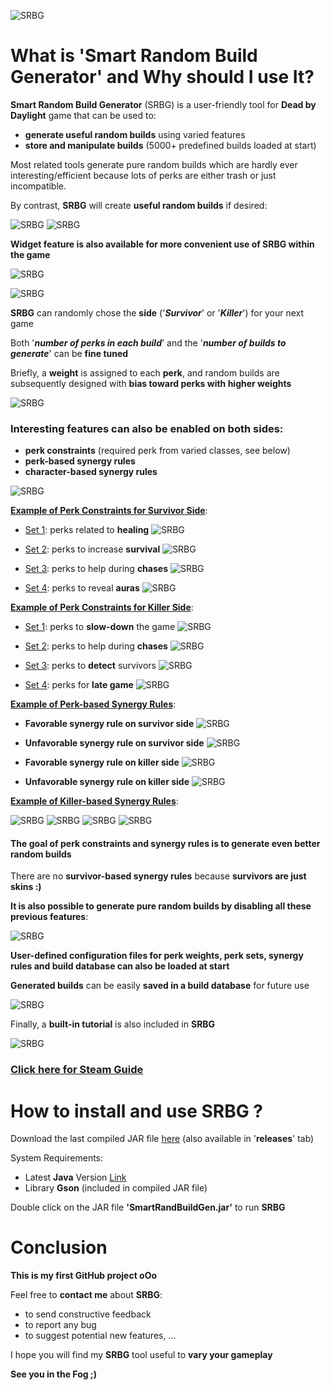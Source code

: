 ![SRBG](dbd/data/logo.png)

# What is 'Smart Random Build Generator' and Why should I use It?

**Smart Random Build Generator** (SRBG) is a user-friendly tool for **Dead by Daylight** game that can be used to:
* **generate useful random builds** using varied features
* **store and manipulate builds** (5000+ predefined builds loaded at start)

Most related tools generate pure random builds which are hardly ever interesting/efficient because lots of perks are either trash or just incompatible.


By contrast, **SRBG** will create **useful random builds** if desired:

![SRBG](dbd/data/tuto_files/tuto_build.jpg)
![SRBG](dbd/data/gif/SRBG_1.9.gif)

**Widget feature is also available for more convenient use of SRBG within the game**

![SRBG](dbd/data/tuto_files/tuto_widget.jpg)

![SRBG](dbd/data/gif/SRBG_2.0_Killer.gif)

**SRBG** can randomly chose the **side** ('**_Survivor_**' or '**_Killer_**') for your next game

Both '**_number of perks in each build_**' and the '**_number of builds to generate_**' can be **fine tuned**

Briefly, a **weight** is assigned to each **perk**, and random builds are subsequently designed with **bias toward perks with higher weights**


![SRBG](dbd/data/tuto_files/tuto_perks.jpg)


### Interesting features can also be enabled on both sides:
* **perk constraints** (required perk from varied classes, see below)
* **perk-based synergy rules**
* **character-based synergy rules**

![SRBG](dbd/data/tuto_files/tuto_ex2.png)

<u>**Example of Perk Constraints for Survivor Side**</u>:

* <u>Set 1</u>: perks related to **healing**
![SRBG](dbd/data/tuto_files/tuto_cons_s1.png)

* <u>Set 2</u>: perks to increase **survival**
![SRBG](dbd/data/tuto_files/tuto_cons_s2.png)

* <u>Set 3</u>: perks to help during **chases**
![SRBG](dbd/data/tuto_files/tuto_cons_s3.png)

* <u>Set 4</u>: perks to reveal **auras**
![SRBG](dbd/data/tuto_files/tuto_cons_s4.png)


<u>**Example of Perk Constraints for Killer Side**</u>:

* <u>Set 1</u>: perks to **slow-down** the game
![SRBG](dbd/data/tuto_files/tuto_cons_k1.png)

* <u>Set 2</u>: perks to help during **chases**
![SRBG](dbd/data/tuto_files/tuto_cons_k2.png)

* <u>Set 3</u>: perks to **detect** survivors
![SRBG](dbd/data/tuto_files/tuto_cons_k3.png)

* <u>Set 4</u>: perks for **late game**
![SRBG](dbd/data/tuto_files/tuto_cons_k4.png)


<u>**Example of Perk-based Synergy Rules**</u>:

* **Favorable synergy rule on survivor side**
![SRBG](dbd/data/tuto_files/tuto_syn_p1.png)

* **Unfavorable synergy rule on survivor side**
![SRBG](dbd/data/tuto_files/tuto_syn_p2.png)

* **Favorable synergy rule on killer side**
![SRBG](dbd/data/tuto_files/tuto_syn_p3.png)

* **Unfavorable synergy rule on killer side**
![SRBG](dbd/data/tuto_files/tuto_syn_p4.png)

<u>**Example of Killer-based Synergy Rules**</u>:

![SRBG](dbd/data/tuto_files/tuto_syn_k1.png)
![SRBG](dbd/data/tuto_files/tuto_syn_k2.png)
![SRBG](dbd/data/tuto_files/tuto_syn_k3.png)
![SRBG](dbd/data/tuto_files/tuto_syn_k4.png)

#### The goal of **perk constraints** and **synergy rules** is to generate even **better random builds**

There are no **survivor-based synergy rules** because **survivors are just skins :)**


**It is also possible to generate pure random builds by disabling all these previous features**:


![SRBG](dbd/data/tuto_files/tuto_build_rand.jpg)

**User-defined configuration files for perk weights, perk sets, synergy rules and build database can also be loaded at start**


**Generated builds** can be easily **saved in a build database** for future use


![SRBG](dbd/data/tuto_files/tuto_db-1.jpg)

Finally, a **built-in tutorial** is also included in **SRBG**

![SRBG](dbd/data/tuto_files/tuto_help.jpg)

### [Click here for Steam Guide](https://steamcommunity.com/sharedfiles/filedetails/?id=1641511649)

# How to install and use SRBG ?

Download the last compiled JAR file [here](https://github.com/GneHeHe/SmartRandomBuildGeneratorDbD/releases/download/2.1/SmartRandBuildGen.jar) (also available in '**releases**' tab)

System Requirements:

* Latest **Java** Version [Link](https://java.com/en/download)
* Library **Gson** (included in compiled JAR file)

Double click on the JAR file **'SmartRandBuildGen.jar'** to run **SRBG**

# Conclusion

**This is my first GitHub project oOo**

Feel free to **contact me** about **SRBG**:
* to send constructive feedback
* to report any bug
* to suggest potential new features, ...

I hope you will find my **SRBG** tool useful to **vary your gameplay**

**See you in the Fog ;)**
